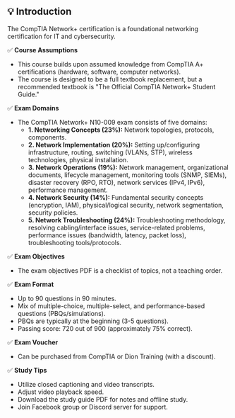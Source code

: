## 💡 Introduction

The CompTIA Network+ certification is a foundational networking certification for IT and cybersecurity.

✅ **Course Assumptions**
- This course builds upon assumed knowledge from CompTIA A+ certifications (hardware, software, computer networks).
- The course is designed to be a full textbook replacement, but a recommended textbook is "The Official CompTIA Network+ Student Guide."

✅ **Exam Domains**
- The CompTIA Network+ N10-009 exam consists of five domains:
  - **1. Networking Concepts (23%):** Network topologies, protocols, components.
  - **2. Network Implementation (20%):** Setting up/configuring infrastructure, routing, switching (VLANs, STP), wireless technologies, physical installation.
  - **3. Network Operations (19%):** Network management, organizational documents, lifecycle management, monitoring tools (SNMP, SIEMs), disaster recovery (RPO, RTO), network services (IPv4, IPv6), performance management.
  - **4. Network Security (14%):** Fundamental security concepts (encryption, IAM), physical/logical security, network segmentation, security policies.
  - **5. Network Troubleshooting (24%):** Troubleshooting methodology, resolving cabling/interface issues, service-related problems, performance issues (bandwidth, latency, packet loss), troubleshooting tools/protocols.

✅ **Exam Objectives**
- The exam objectives PDF is a checklist of topics, not a teaching order.

✅ **Exam Format**
- Up to 90 questions in 90 minutes.
- Mix of multiple-choice, multiple-select, and performance-based questions (PBQs/simulations).
- PBQs are typically at the beginning (3-5 questions).
- Passing score: 720 out of 900 (approximately 75% correct).

✅ **Exam Voucher**
- Can be purchased from CompTIA or Dion Training (with a discount).

✅ **Study Tips**
- Utilize closed captioning and video transcripts.
- Adjust video playback speed.
- Download the study guide PDF for notes and offline study.
- Join Facebook group or Discord server for support.